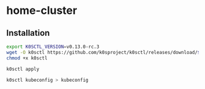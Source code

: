 # home-cluster

## Installation

``` bash
export K0SCTL_VERSION=v0.13.0-rc.3
wget -O k0sctl https://github.com/k0sproject/k0sctl/releases/download/$K0SCTL_VERSION/k0sctl-darwin-x64
chmod +x k0sctl

k0sctl apply

k0sctl kubeconfig > kubeconfig
```
